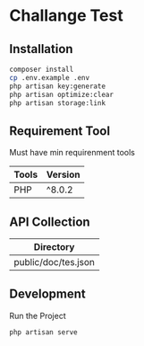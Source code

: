 # Challange Test

## Installation

```sh
composer install
cp .env.example .env
php artisan key:generate
php artisan optimize:clear
php artisan storage:link
```

## Requirement Tool

Must have min requirenment tools

| Tools | Version |
| ----- | ------- |
| PHP   | ^8.0.2  |

## API Collection

| Directory           |
| ------------------- |
| public/doc/tes.json |

## Development

Run the Project

```sh
php artisan serve
```

